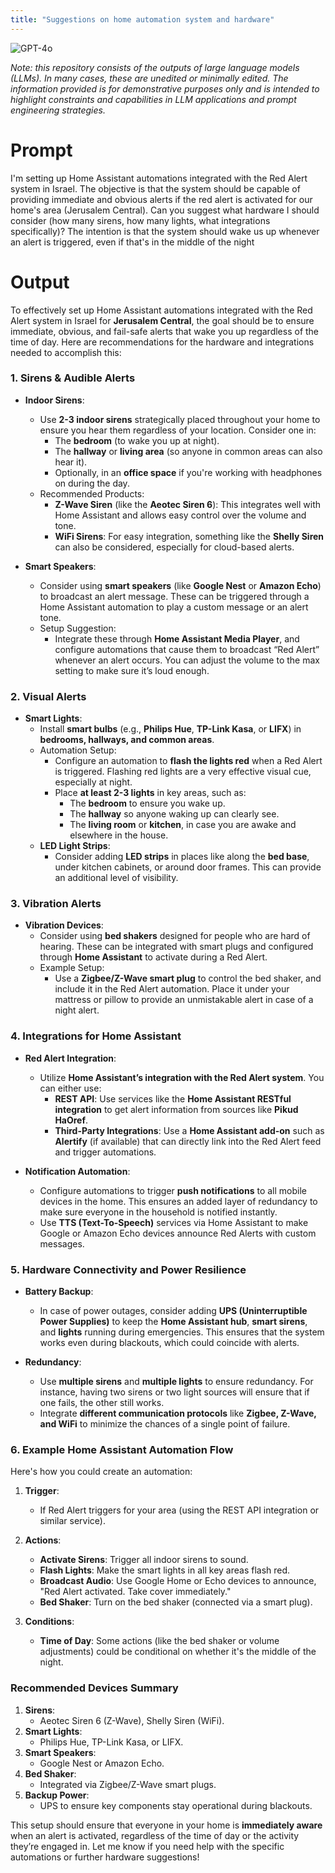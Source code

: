 ```yaml
---
title: "Suggestions on home automation system and hardware"
---
```

![GPT-4o](https://img.shields.io/badge/GPT--4o-3333FF?style=for-the-badge&logo=openai&logoColor=white)



*Note: this repository consists of the outputs of large language models (LLMs). In many cases, these are unedited or minimally edited. The information provided is for demonstrative purposes only and is intended to highlight constraints and capabilities in LLM applications and prompt engineering strategies.*


# Prompt

I'm setting up Home Assistant automations integrated with the Red Alert system in Israel. The objective is that the system should be capable of providing immediate and obvious alerts if the red alert is activated for our home's area (Jerusalem Central). Can you suggest what hardware I should consider (how many sirens, how many lights, what integrations specifically)? The intention is that the system should wake us up whenever an alert is triggered, even if that's in the middle of the night

# Output

To effectively set up Home Assistant automations integrated with the Red Alert system in Israel for **Jerusalem Central**, the goal should be to ensure immediate, obvious, and fail-safe alerts that wake you up regardless of the time of day. Here are recommendations for the hardware and integrations needed to accomplish this:

### **1. Sirens & Audible Alerts**
- **Indoor Sirens**:
  - Use **2-3 indoor sirens** strategically placed throughout your home to ensure you hear them regardless of your location. Consider one in:
    - The **bedroom** (to wake you up at night).
    - The **hallway** or **living area** (so anyone in common areas can also hear it).
    - Optionally, in an **office space** if you're working with headphones on during the day.
  - Recommended Products:
    - **Z-Wave Siren** (like the **Aeotec Siren 6**): This integrates well with Home Assistant and allows easy control over the volume and tone.
    - **WiFi Sirens**: For easy integration, something like the **Shelly Siren** can also be considered, especially for cloud-based alerts.

- **Smart Speakers**:
  - Consider using **smart speakers** (like **Google Nest** or **Amazon Echo**) to broadcast an alert message. These can be triggered through a Home Assistant automation to play a custom message or an alert tone.
  - Setup Suggestion:
    - Integrate these through **Home Assistant Media Player**, and configure automations that cause them to broadcast “Red Alert” whenever an alert occurs. You can adjust the volume to the max setting to make sure it’s loud enough.

### **2. Visual Alerts**
- **Smart Lights**:
  - Install **smart bulbs** (e.g., **Philips Hue**, **TP-Link Kasa**, or **LIFX**) in **bedrooms, hallways, and common areas**.
  - Automation Setup:
    - Configure an automation to **flash the lights red** when a Red Alert is triggered. Flashing red lights are a very effective visual cue, especially at night.
    - Place **at least 2-3 lights** in key areas, such as:
      - The **bedroom** to ensure you wake up.
      - The **hallway** so anyone waking up can clearly see.
      - The **living room** or **kitchen**, in case you are awake and elsewhere in the house.
  - **LED Light Strips**:
    - Consider adding **LED strips** in places like along the **bed base**, under kitchen cabinets, or around door frames. This can provide an additional level of visibility.
  
### **3. Vibration Alerts**
- **Vibration Devices**:
  - Consider using **bed shakers** designed for people who are hard of hearing. These can be integrated with smart plugs and configured through **Home Assistant** to activate during a Red Alert.
  - Example Setup:
    - Use a **Zigbee/Z-Wave smart plug** to control the bed shaker, and include it in the Red Alert automation. Place it under your mattress or pillow to provide an unmistakable alert in case of a night alert.

### **4. Integrations for Home Assistant**
- **Red Alert Integration**:
  - Utilize **Home Assistant’s integration with the Red Alert system**. You can either use:
    - **REST API**: Use services like the **Home Assistant RESTful integration** to get alert information from sources like **Pikud HaOref**.
    - **Third-Party Integrations**: Use a **Home Assistant add-on** such as **Alertify** (if available) that can directly link into the Red Alert feed and trigger automations.

- **Notification Automation**:
  - Configure automations to trigger **push notifications** to all mobile devices in the home. This ensures an added layer of redundancy to make sure everyone in the household is notified instantly.
  - Use **TTS (Text-To-Speech)** services via Home Assistant to make Google or Amazon Echo devices announce Red Alerts with custom messages.

### **5. Hardware Connectivity and Power Resilience**
- **Battery Backup**:
  - In case of power outages, consider adding **UPS (Uninterruptible Power Supplies)** to keep the **Home Assistant hub**, **smart sirens**, and **lights** running during emergencies. This ensures that the system works even during blackouts, which could coincide with alerts.

- **Redundancy**:
  - Use **multiple sirens** and **multiple lights** to ensure redundancy. For instance, having two sirens or two light sources will ensure that if one fails, the other still works.
  - Integrate **different communication protocols** like **Zigbee, Z-Wave, and WiFi** to minimize the chances of a single point of failure.

### **6. Example Home Assistant Automation Flow**
Here's how you could create an automation:

1. **Trigger**:
   - If Red Alert triggers for your area (using the REST API integration or similar service).
  
2. **Actions**:
   - **Activate Sirens**: Trigger all indoor sirens to sound.
   - **Flash Lights**: Make the smart lights in all key areas flash red.
   - **Broadcast Audio**: Use Google Home or Echo devices to announce, "Red Alert activated. Take cover immediately."
   - **Bed Shaker**: Turn on the bed shaker (connected via a smart plug).

3. **Conditions**:
   - **Time of Day**: Some actions (like the bed shaker or volume adjustments) could be conditional on whether it's the middle of the night.

### **Recommended Devices Summary**
1. **Sirens**: 
   - Aeotec Siren 6 (Z-Wave), Shelly Siren (WiFi).
2. **Smart Lights**:
   - Philips Hue, TP-Link Kasa, or LIFX.
3. **Smart Speakers**:
   - Google Nest or Amazon Echo.
4. **Bed Shaker**:
   - Integrated via Zigbee/Z-Wave smart plugs.
5. **Backup Power**:
   - UPS to ensure key components stay operational during blackouts.

This setup should ensure that everyone in your home is **immediately aware** when an alert is activated, regardless of the time of day or the activity they’re engaged in. Let me know if you need help with the specific automations or further hardware suggestions!